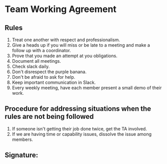 # Team Working Agreement

## Rules
1. Treat one another with respect and professionalism.
2. Give a heads up if you will miss or be late to a meeting and make a follow up with a coordinator.
3. Prove that you made an attempt at you obligations.
4. Document all meetings.
5. Check slack daily.
6. Don't disrespect the purple banana.
7. Don't be afraid to ask for help.
8. Keep important communication in Slack.
9. Every weekly meeting, have each member present a small demo of their work.

## Procedure for addressing situations when the rules are not being followed
1. If someone isn't getting their job done twice, get the TA involved.
2. If we are having time or capability issues, dissolve the issue among members.

## Signature: 
